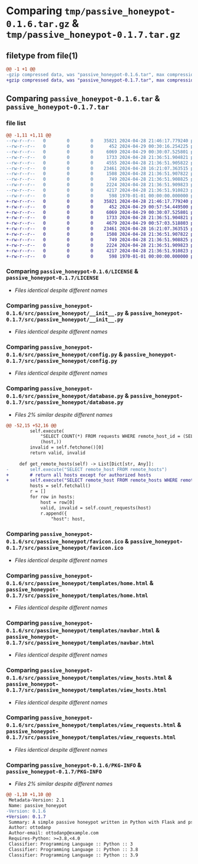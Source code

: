 # Comparing `tmp/passive_honeypot-0.1.6.tar.gz` & `tmp/passive_honeypot-0.1.7.tar.gz`

## filetype from file(1)

```diff
@@ -1 +1 @@
-gzip compressed data, was "passive_honeypot-0.1.6.tar", max compression
+gzip compressed data, was "passive_honeypot-0.1.7.tar", max compression
```

## Comparing `passive_honeypot-0.1.6.tar` & `passive_honeypot-0.1.7.tar`

### file list

```diff
@@ -1,11 +1,11 @@
--rw-r--r--   0        0        0    35821 2024-04-28 21:46:17.779240 passive_honeypot-0.1.6/LICENSE
--rw-r--r--   0        0        0      452 2024-04-29 00:30:16.254225 passive_honeypot-0.1.6/pyproject.toml
--rw-r--r--   0        0        0     6069 2024-04-29 00:30:07.525801 passive_honeypot-0.1.6/src/passive_honeypot/__init__.py
--rw-r--r--   0        0        0     1733 2024-04-28 21:36:51.904821 passive_honeypot-0.1.6/src/passive_honeypot/config.py
--rw-r--r--   0        0        0     4555 2024-04-28 21:36:51.905822 passive_honeypot-0.1.6/src/passive_honeypot/database.py
--rw-r--r--   0        0        0    23461 2024-04-28 16:21:07.363515 passive_honeypot-0.1.6/src/passive_honeypot/favicon.ico
--rw-r--r--   0        0        0     1508 2024-04-28 21:36:51.907822 passive_honeypot-0.1.6/src/passive_honeypot/templates/home.html
--rw-r--r--   0        0        0      749 2024-04-28 21:36:51.908825 passive_honeypot-0.1.6/src/passive_honeypot/templates/navbar.html
--rw-r--r--   0        0        0     2224 2024-04-28 21:36:51.909823 passive_honeypot-0.1.6/src/passive_honeypot/templates/view_hosts.html
--rw-r--r--   0        0        0     4217 2024-04-28 21:36:51.910823 passive_honeypot-0.1.6/src/passive_honeypot/templates/view_requests.html
--rw-r--r--   0        0        0      598 1970-01-01 00:00:00.000000 passive_honeypot-0.1.6/PKG-INFO
+-rw-r--r--   0        0        0    35821 2024-04-28 21:46:17.779240 passive_honeypot-0.1.7/LICENSE
+-rw-r--r--   0        0        0      452 2024-04-29 00:57:54.449500 passive_honeypot-0.1.7/pyproject.toml
+-rw-r--r--   0        0        0     6069 2024-04-29 00:30:07.525801 passive_honeypot-0.1.7/src/passive_honeypot/__init__.py
+-rw-r--r--   0        0        0     1733 2024-04-28 21:36:51.904821 passive_honeypot-0.1.7/src/passive_honeypot/config.py
+-rw-r--r--   0        0        0     4679 2024-04-29 00:57:03.518803 passive_honeypot-0.1.7/src/passive_honeypot/database.py
+-rw-r--r--   0        0        0    23461 2024-04-28 16:21:07.363515 passive_honeypot-0.1.7/src/passive_honeypot/favicon.ico
+-rw-r--r--   0        0        0     1508 2024-04-28 21:36:51.907822 passive_honeypot-0.1.7/src/passive_honeypot/templates/home.html
+-rw-r--r--   0        0        0      749 2024-04-28 21:36:51.908825 passive_honeypot-0.1.7/src/passive_honeypot/templates/navbar.html
+-rw-r--r--   0        0        0     2224 2024-04-28 21:36:51.909823 passive_honeypot-0.1.7/src/passive_honeypot/templates/view_hosts.html
+-rw-r--r--   0        0        0     4217 2024-04-28 21:36:51.910823 passive_honeypot-0.1.7/src/passive_honeypot/templates/view_requests.html
+-rw-r--r--   0        0        0      598 1970-01-01 00:00:00.000000 passive_honeypot-0.1.7/PKG-INFO
```

### Comparing `passive_honeypot-0.1.6/LICENSE` & `passive_honeypot-0.1.7/LICENSE`

 * *Files identical despite different names*

### Comparing `passive_honeypot-0.1.6/src/passive_honeypot/__init__.py` & `passive_honeypot-0.1.7/src/passive_honeypot/__init__.py`

 * *Files identical despite different names*

### Comparing `passive_honeypot-0.1.6/src/passive_honeypot/config.py` & `passive_honeypot-0.1.7/src/passive_honeypot/config.py`

 * *Files identical despite different names*

### Comparing `passive_honeypot-0.1.6/src/passive_honeypot/database.py` & `passive_honeypot-0.1.7/src/passive_honeypot/database.py`

 * *Files 2% similar despite different names*

```diff
@@ -52,15 +52,16 @@
         self.execute(
             "SELECT COUNT(*) FROM requests WHERE remote_host_id = (SELECT remote_host_id FROM remote_hosts WHERE remote_host = %s AND acceptable = FALSE)",
             (host,))
         invalid = self.fetchone()[0]
         return valid, invalid
 
     def get_remote_hosts(self) -> List[Dict[str, Any]]:
-        self.execute("SELECT remote_host FROM remote_hosts")
+        # return all hosts except for authorized hosts
+        self.execute("SELECT remote_host FROM remote_hosts WHERE remote_host NOT IN (SELECT remote_host FROM authorized_hosts)")
         hosts = self.fetchall()
         r = []
         for row in hosts:
             host = row[0]
             valid, invalid = self.count_requests(host)
             r.append({
                 "host": host,
```

### Comparing `passive_honeypot-0.1.6/src/passive_honeypot/favicon.ico` & `passive_honeypot-0.1.7/src/passive_honeypot/favicon.ico`

 * *Files identical despite different names*

### Comparing `passive_honeypot-0.1.6/src/passive_honeypot/templates/home.html` & `passive_honeypot-0.1.7/src/passive_honeypot/templates/home.html`

 * *Files identical despite different names*

### Comparing `passive_honeypot-0.1.6/src/passive_honeypot/templates/navbar.html` & `passive_honeypot-0.1.7/src/passive_honeypot/templates/navbar.html`

 * *Files identical despite different names*

### Comparing `passive_honeypot-0.1.6/src/passive_honeypot/templates/view_hosts.html` & `passive_honeypot-0.1.7/src/passive_honeypot/templates/view_hosts.html`

 * *Files identical despite different names*

### Comparing `passive_honeypot-0.1.6/src/passive_honeypot/templates/view_requests.html` & `passive_honeypot-0.1.7/src/passive_honeypot/templates/view_requests.html`

 * *Files identical despite different names*

### Comparing `passive_honeypot-0.1.6/PKG-INFO` & `passive_honeypot-0.1.7/PKG-INFO`

 * *Files 2% similar despite different names*

```diff
@@ -1,10 +1,10 @@
 Metadata-Version: 2.1
 Name: passive_honeypot
-Version: 0.1.6
+Version: 0.1.7
 Summary: A simple passive honeypot written in Python with Flask and psycopg2.
 Author: ottodanp
 Author-email: ottodanp@example.com
 Requires-Python: >=3.8,<4.0
 Classifier: Programming Language :: Python :: 3
 Classifier: Programming Language :: Python :: 3.8
 Classifier: Programming Language :: Python :: 3.9
```

